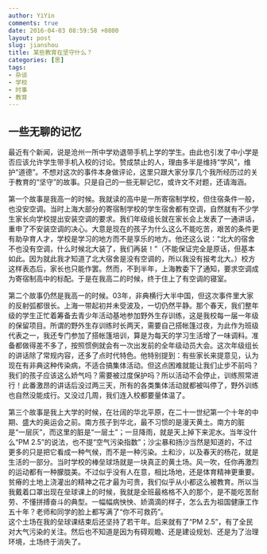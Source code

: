 ```yaml
---
author: YiYin
comments: true
date: 2016-04-03 08:59:58 +0800
layout: post
slug: jianshou
title: 某些教育在坚守什么？
categories: [思]
tags:
- 杂谈
- 学校
- 时事
- 教育
---
```


## 一些无聊的记忆

最近有个新闻，说是沧州一所中学劝退带手机上学的学生。由此也引发了中小学是否应该允许学生带手机入校的讨论。赞成禁止的人，理由多半是维持“学风”，维护“道德”。不想对这次的事件本身做评论，这里只跟大家分享几个我所经历过的关于教育的“坚守”的故事。只是自己的一些无聊记忆，或许文不对题，还请海涵。

第一个故事是我高一的时候。我就读的高中是一所寄宿制学校，但住宿条件一般，也没安空调。当时上海大部分的寄宿制学校的学生宿舍都有空调，自然就有不少学生家长向学校提出安装空调的要求。我们年级组长就在家长会上发表了一通讲话，重申了不安装空调的决心。大意是现在的孩子为什么这么不能吃苦，艰苦的条件更有助孕育人才，学校是学习的地方而不是享乐的地方。他还这么说：“北大的宿舍不也没有空调，什么时候北大装了，我们再装！”（不能保证完全是原话，但基本如此。因为就此我才知道了北大宿舍是没有空调的，所以我没有报考北大。）校方这样表态后，家长也只能作罢。然而，不到半年，上海教委下了通知，要求空调成为寄宿制高中的标配。于是在我高二的时候，终于住上了有空调的寝室。

第二个故事仍然是我高一的时候。03年，非典横行大半中国，但这次事件里大家的反射弧都很长。上海一带起初并未受波及，一切仍然平静。那个春天，我们整年级的学生正忙着筹备去青少年活动基地参加野外生存训练，这是我校每一届一年级的保留项目。所谓的野外生存训练时长两天，需要自己搭帐篷过夜，为此作为班级代表之一，我还专门参加了搭帐篷培训，算是为每天的学习生活增了一味调料。准备都做得差不多了，按照惯例就会有一次出发前的全年级动员大会。这次年级组长的讲话除了常规内容，还多了点时代特色。他特别提到：有些家长来提意见，认为现在有非典这种传染病，不适合搞集体活动。但这点困难就能让我们止步不前吗？我们的孩子应该这么娇气吗？需要被过度保护吗？所以活动不会停止，训练照常进行！此番激昂的讲话后没过两三天，所有的各类集体活动就都被叫停了，野外训练也自然没能成行。又没过几周，我们连入校都要量体温了。

第三个故事是我上大学的时候，在壮阔的华北平原，在二十一世纪第一个十年的中期、盛大的奥运会之前。南方孩子到华北，最不习惯的是漫天黄土。南方的脏是“一层灰”，而这里的脏是“一层土”；一旦降雨，就是天上掉下来泥水。当年没什么“PM 2.5”的说法，也不提“空气污染指数”；沙尘暴和扬沙当然是知道的，不过更多的只是把它看成一种气候，而不是一种污染。土和沙，以及春天的杨花，就是生活的一部分。当时学校的棒垒球场就是一块真正的黄土场。风一吹，任你再激烈的运动都有一种朦胧美。不过似乎没有人在意，相比场地，还是体育精神更重要。贫瘠的土地上浇灌出的精神之花才最为可贵，我们似乎从小都这么被教育。所以当我戴着口罩出现在垒球课上的时候，我就是全班最格格不入的那个，是不能吃苦耐劳、不懂拼搏奋斗的典型。一幅幅病怏怏、娇滴滴的样子，怎么去为祖国健康工作五十年？老师和同学的脸上都写满了“你不可救药”。<br/>这个土场在我的垒球课结束后还坚持了若干年。后来就有了“PM 2.5”，有了全民对大气污染的关注。然后也不知道是因为有碍观瞻、还是建设规划、还是为了治理环境，土场终于消失了。
